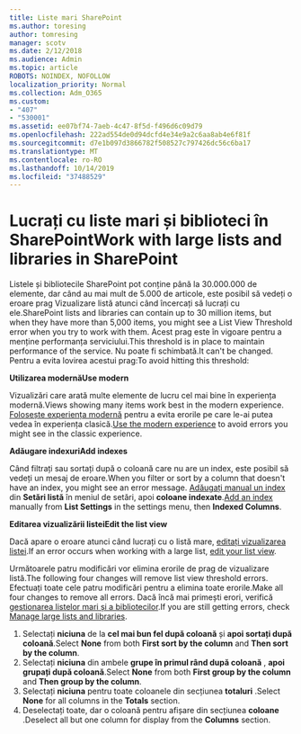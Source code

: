 ```yaml
---
title: Liste mari SharePoint
ms.author: toresing
author: tomresing
manager: scotv
ms.date: 2/12/2018
ms.audience: Admin
ms.topic: article
ROBOTS: NOINDEX, NOFOLLOW
localization_priority: Normal
ms.collection: Adm_O365
ms.custom:
- "407"
- "530001"
ms.assetid: ee07bf74-7aeb-4c47-8f5d-f496d6c09d79
ms.openlocfilehash: 222ad554de0d94dcfd4e34e9a2c6aa8ab4e6f81f
ms.sourcegitcommit: d7e1b097d3866782f508527c797426dc56c6ba17
ms.translationtype: MT
ms.contentlocale: ro-RO
ms.lasthandoff: 10/14/2019
ms.locfileid: "37488529"
---
```

# <a name="work-with-large-lists-and-libraries-in-sharepoint"></a><span data-ttu-id="c721d-102">Lucrați cu liste mari și biblioteci în SharePoint</span><span class="sxs-lookup"><span data-stu-id="c721d-102">Work with large lists and libraries in SharePoint</span></span>

<span data-ttu-id="c721d-103">Listele și bibliotecile SharePoint pot conține până la 30.000.000 de elemente, dar când au mai mult de 5.000 de articole, este posibil să vedeți o eroare prag Vizualizare listă atunci când încercați să lucrați cu ele.</span><span class="sxs-lookup"><span data-stu-id="c721d-103">SharePoint lists and libraries can contain up to 30 million items, but when they have more than 5,000 items, you might see a List View Threshold error when you try to work with them.</span></span> <span data-ttu-id="c721d-104">Acest prag este în vigoare pentru a menține performanța serviciului.</span><span class="sxs-lookup"><span data-stu-id="c721d-104">This threshold is in place to maintain performance of the service.</span></span> <span data-ttu-id="c721d-105">Nu poate fi schimbată.</span><span class="sxs-lookup"><span data-stu-id="c721d-105">It can't be changed.</span></span> <span data-ttu-id="c721d-106">Pentru a evita lovirea acestui prag:</span><span class="sxs-lookup"><span data-stu-id="c721d-106">To avoid hitting this threshold:</span></span>

<span data-ttu-id="c721d-107">**Utilizarea modernă**</span><span class="sxs-lookup"><span data-stu-id="c721d-107">**Use modern**</span></span>

<span data-ttu-id="c721d-108">Vizualizări care arată multe elemente de lucru cel mai bine în experiența modernă.</span><span class="sxs-lookup"><span data-stu-id="c721d-108">Views showing many items work best in the modern experience.</span></span> <span data-ttu-id="c721d-109">[Folosește experiența modernă](https://support.office.com/article/66dac24b-4177-4775-bf50-3d267318caa9) pentru a evita erorile pe care le-ai putea vedea în experiența clasică.</span><span class="sxs-lookup"><span data-stu-id="c721d-109">[Use the modern experience](https://support.office.com/article/66dac24b-4177-4775-bf50-3d267318caa9) to avoid errors you might see in the classic experience.</span></span>

<span data-ttu-id="c721d-110">**Adăugare indexuri**</span><span class="sxs-lookup"><span data-stu-id="c721d-110">**Add indexes**</span></span>

<span data-ttu-id="c721d-111">Când filtrați sau sortați după o coloană care nu are un index, este posibil să vedeți un mesaj de eroare.</span><span class="sxs-lookup"><span data-stu-id="c721d-111">When you filter or sort by a column that doesn't have an index, you might see an error message.</span></span> <span data-ttu-id="c721d-112">[Adăugați manual un index](https://support.office.com/article/f3f00554-b7dc-44d1-a2ed-d477eac463b0) din **Setări listă** în meniul de setări, apoi **coloane indexate**.</span><span class="sxs-lookup"><span data-stu-id="c721d-112">[Add an index](https://support.office.com/article/f3f00554-b7dc-44d1-a2ed-d477eac463b0) manually from **List Settings** in the settings menu, then **Indexed Columns**.</span></span>

<span data-ttu-id="c721d-113">**Editarea vizualizării listei**</span><span class="sxs-lookup"><span data-stu-id="c721d-113">**Edit the list view**</span></span>

<span data-ttu-id="c721d-114">Dacă apare o eroare atunci când lucrați cu o listă mare, [editați vizualizarea listei](https://support.office.com/article/15916903-e79a-423f-b4e2-02d37e1ff372).</span><span class="sxs-lookup"><span data-stu-id="c721d-114">If an error occurs when working with a large list, [edit your list view](https://support.office.com/article/15916903-e79a-423f-b4e2-02d37e1ff372).</span></span>

<span data-ttu-id="c721d-115">Următoarele patru modificări vor elimina erorile de prag de vizualizare listă.</span><span class="sxs-lookup"><span data-stu-id="c721d-115">The following four changes will remove list view threshold errors.</span></span> <span data-ttu-id="c721d-116">Efectuați toate cele patru modificări pentru a elimina toate erorile.</span><span class="sxs-lookup"><span data-stu-id="c721d-116">Make all four changes to remove all errors.</span></span> <span data-ttu-id="c721d-117">Dacă încă mai primești erori, verifică [gestionarea listelor mari și a bibliotecilor](https://support.office.com/article/B8588DAE-9387-48C2-9248-C24122F07C59).</span><span class="sxs-lookup"><span data-stu-id="c721d-117">If you are still getting errors, check [Manage large lists and libraries](https://support.office.com/article/B8588DAE-9387-48C2-9248-C24122F07C59).</span></span>

1. <span data-ttu-id="c721d-118">Selectați **niciuna** de la **cel mai bun fel după coloană** și **apoi sortați după coloană**.</span><span class="sxs-lookup"><span data-stu-id="c721d-118">Select **None** from both **First sort by the column** and **Then sort by the column**.</span></span>
2. <span data-ttu-id="c721d-119">Selectați **niciuna** din ambele **grupe în primul rând după coloană** , **apoi grupați după coloană**.</span><span class="sxs-lookup"><span data-stu-id="c721d-119">Select **None** from both **First group by the column** and **Then group by the column**.</span></span>
3. <span data-ttu-id="c721d-120">Selectați **niciuna** pentru toate coloanele din secțiunea **totaluri** .</span><span class="sxs-lookup"><span data-stu-id="c721d-120">Select **None** for all columns in the **Totals** section.</span></span>
4. <span data-ttu-id="c721d-121">Deselectați toate, dar o coloană pentru afișare din secțiunea **coloane** .</span><span class="sxs-lookup"><span data-stu-id="c721d-121">Deselect all but one column for display from the **Columns** section.</span></span>

